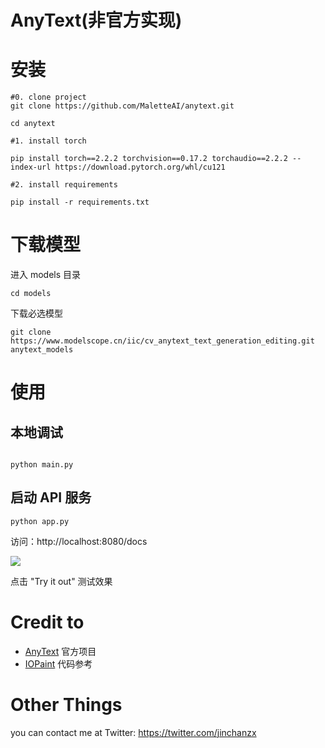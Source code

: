 # AnyText(非官方实现)

# 安装


```
#0. clone project
git clone https://github.com/MaletteAI/anytext.git

cd anytext

#1. install torch

pip install torch==2.2.2 torchvision==0.17.2 torchaudio==2.2.2 --index-url https://download.pytorch.org/whl/cu121

#2. install requirements

pip install -r requirements.txt

```

# 下载模型

进入 models 目录

```
cd models
```

下载必选模型

```
git clone https://www.modelscope.cn/iic/cv_anytext_text_generation_editing.git anytext_models
```

# 使用

## 本地调试

```

python main.py

```

## 启动 API 服务

```
python app.py
```

访问：http://localhost:8080/docs

![](docs/images/api-ref.png)

点击 "Try it out" 测试效果

# Credit to

+ [AnyText](https://github.com/tyxsspa/AnyText) 官方项目
+ [IOPaint](https://github.com/Sanster/IOPaint) 代码参考

# Other Things
you can contact me at Twitter: https://twitter.com/jinchanzx
